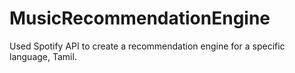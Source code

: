 # MusicRecommendationEngine
Used Spotify API to create a recommendation engine for a specific language, Tamil.
